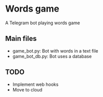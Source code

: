 # Words game

A Telegram bot playing words game

## Main files

- game_bot.py: Bot with words in a text file
- game_bot_db.py: Bot uses a database

## TODO

- Implement web hooks
- Move to cloud